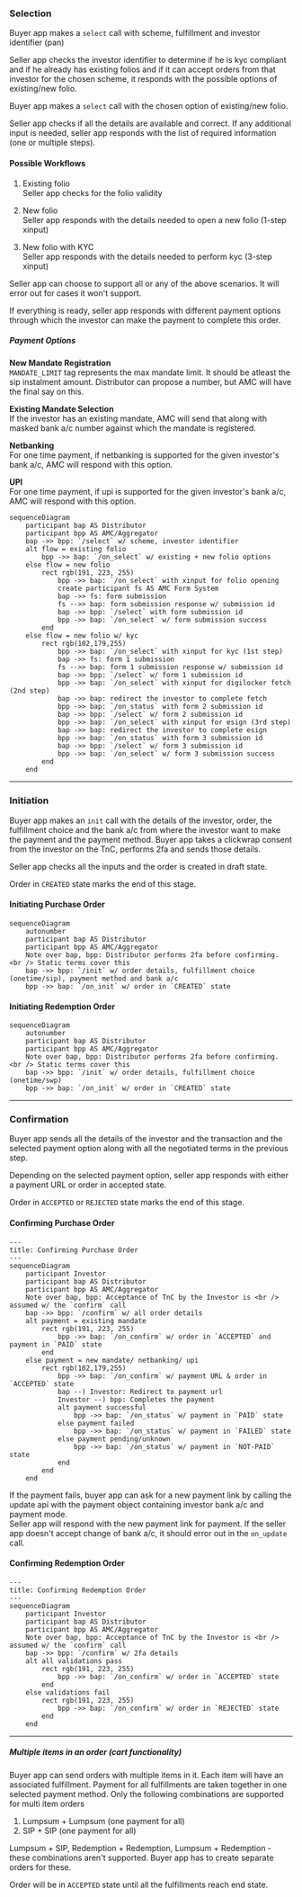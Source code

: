 ### Selection
Buyer app makes a `select` call with scheme, fulfillment and investor identifier (pan)

Seller app checks the investor identifier to determine if he is kyc compliant and if he already has existing folios and if it can accept orders from that investor for the chosen scheme, it responds with the possible options of existing/new folio.

Buyer app makes a `select` call with the chosen option of existing/new folio.

Seller app checks if all the details are available and correct. If any additional input is needed, seller app responds with the list of required information (one or multiple steps).

#### Possible Workflows
1. Existing folio  
Seller app checks for the folio validity

2. New folio  
Seller app responds with the details needed to open a new folio (1-step xinput)

3. New folio with KYC  
Seller app responds with the details needed to perform kyc (3-step xinput)

Seller app can choose to support all or any of the above scenarios. It will error out for cases it won't support.

If everything is ready, seller app responds with different payment options through which the investor can make the payment to complete this order.

##### Payment Options
**New Mandate Registration**  
`MANDATE_LIMIT` tag represents the max mandate limit. It should be atleast the sip instalment amount. Distributor can propose a number, but AMC will have the final say on this.

**Existing Mandate Selection**  
If the investor has an existing mandate, AMC will send that along with masked bank a/c number against which the mandate is registered.

**Netbanking**  
For one time payment, if netbanking is supported for the given investor's bank a/c, AMC will respond with this option.

**UPI**  
For one time payment, if upi is supported for the given investor's bank a/c, AMC will respond with this option.

```mermaid
sequenceDiagram
    participant bap AS Distributor
    participant bpp AS AMC/Aggregator
    bap ->> bpp: `/select` w/ scheme, investor identifier
    alt flow = existing folio
        bpp ->> bap: `/on_select` w/ existing + new folio options
    else flow = new folio
        rect rgb(191, 223, 255)
            bpp ->> bap: `/on_select` with xinput for folio opening
            create participant fs AS AMC Form System
            bap ->> fs: form submission
            fs -->> bap: form submission response w/ submission id
            bap ->> bpp: `/select` with form submission id
            bpp ->> bap: `/on_select` w/ form submission success
        end
    else flow = new folio w/ kyc
        rect rgb(102,179,255)
            bpp ->> bap: `/on_select` with xinput for kyc (1st step)
            bap ->> fs: form 1 submission
            fs -->> bap: form 1 submission response w/ submission id
            bap ->> bpp: `/select` w/ form 1 submission id
            bpp ->> bap: `/on_select` with xinput for digilocker fetch (2nd step)
            bap ->> bap: redirect the investor to complete fetch
            bpp ->> bap: `/on_status` with form 2 submission id
            bap ->> bpp: `/select` w/ form 2 submission id
            bpp ->> bap: `/on_select` with xinput for esign (3rd step)
            bap ->> bap: redirect the investor to complete esign
            bpp ->> bap: `/on_status` with form 3 submission id
            bap ->> bpp: `/select` w/ form 3 submission id
            bpp ->> bap: `/on_select` w/ form 3 submission success
        end
    end
```

---

### Initiation
Buyer app makes an `init` call with the details of the investor, order, the fulfillment choice and the bank a/c from where the investor want to make the payment and the payment method. Buyer app takes a clickwrap consent from the investor on the TnC, performs 2fa and sends those details.

Seller app checks all the inputs and the order is created in draft state.

Order in `CREATED` state marks the end of this stage.

#### Initiating Purchase Order
```mermaid
sequenceDiagram
    autonumber
    participant bap AS Distributor
    participant bpp AS AMC/Aggregator
    Note over bap, bpp: Distributor performs 2fa before confirming. <br /> Static terms cover this
    bap ->> bpp: `/init` w/ order details, fulfillment choice (onetime/sip), payment method and bank a/c
    bpp ->> bap: `/on_init` w/ order in `CREATED` state
```

#### Initiating Redemption Order
```mermaid
sequenceDiagram
    autonumber
    participant bap AS Distributor
    participant bpp AS AMC/Aggregator
    Note over bap, bpp: Distributor performs 2fa before confirming. <br /> Static terms cover this
    bap ->> bpp: `/init` w/ order details, fulfillment choice (onetime/swp)
    bpp ->> bap: `/on_init` w/ order in `CREATED` state
```
---

### Confirmation
Buyer app sends all the details of the investor and the transaction and the selected payment option along with all the negotiated terms in the previous step.

Depending on the selected payment option, seller app responds with either a payment URL or order in accepted state.

Order in `ACCEPTED` or `REJECTED` state marks the end of this stage.

#### Confirming Purchase Order
```mermaid
---
title: Confirming Purchase Order
---
sequenceDiagram
    participant Investor
    participant bap AS Distributor
    participant bpp AS AMC/Aggregator
    Note over bap, bpp: Acceptance of TnC by the Investor is <br /> assumed w/ the `confirm` call
    bap ->> bpp: `/confirm` w/ all order details
    alt payment = existing mandate
        rect rgb(191, 223, 255)
            bpp ->> bap: `/on_confirm` w/ order in `ACCEPTED` and payment in `PAID` state
        end
    else payment = new mandate/ netbanking/ upi
        rect rgb(102,179,255)
            bpp ->> bap: `/on_confirm` w/ payment URL & order in `ACCEPTED` state
            bap --) Investor: Redirect to payment url
            Investor --) bpp: Completes the payment
            alt payment successful
                bpp ->> bap: `/on_status` w/ payment in `PAID` state
            else payment failed
                bpp ->> bap: `/on_status` w/ payment in `FAILED` state
            else payment pending/unknown
                bpp ->> bap: `/on_status` w/ payment in `NOT-PAID` state
            end
        end
    end
```

If the payment fails, buyer app can ask for a new payment link by calling the update api with the payment object containing investor bank a/c and payment mode.  
Seller app will respond with the new payment link for payment. If the seller app doesn't accept change of bank a/c, it should error out in the `on_update` call.

#### Confirming Redemption Order
```mermaid
---
title: Confirming Redemption Order
---
sequenceDiagram
    participant Investor
    participant bap AS Distributor
    participant bpp AS AMC/Aggregator
    Note over bap, bpp: Acceptance of TnC by the Investor is <br /> assumed w/ the `confirm` call
    bap ->> bpp: `/confirm` w/ 2fa details
    alt all validations pass
        rect rgb(191, 223, 255)
            bpp ->> bap: `/on_confirm` w/ order in `ACCEPTED` state
        end
    else validations fail
        rect rgb(191, 223, 255)
            bpp ->> bap: `/on_confirm` w/ order in `REJECTED` state
        end
    end
```

---

##### Multiple items in an order (cart functionality)
Buyer app can send orders with multiple items in it. Each item will have an associated fulfillment. Payment for all fulfillments are taken together in one selected payment method. Only the following combinations are supported for multi item orders
1. Lumpsum + Lumpsum (one payment for all)
2. SIP + SIP (one payment for all)

Lumpsum + SIP, Redemption + Redemption, Lumpsum + Redemption - these combinations aren't supported. Buyer app has to create separate orders for these.

Order will be in `ACCEPTED` state until all the fulfillments reach end state.